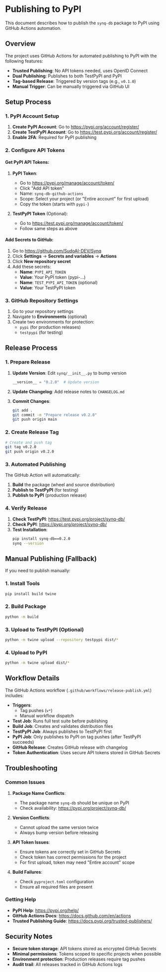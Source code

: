 # Publishing to PyPI

This document describes how to publish the `synq-db` package to PyPI using GitHub Actions automation.

## Overview

The project uses GitHub Actions for automated publishing to PyPI with the following features:
- **Trusted Publishing**: No API tokens needed, uses OpenID Connect
- **Dual Publishing**: Publishes to both TestPyPI and PyPI
- **Tag-based Release**: Triggered by version tags (e.g., `v0.1.0`)
- **Manual Trigger**: Can be manually triggered via GitHub UI

## Setup Process

### 1. PyPI Account Setup

1. **Create PyPI Account**: Go to https://pypi.org/account/register/
2. **Create TestPyPI Account**: Go to https://test.pypi.org/account/register/
3. **Enable 2FA**: Required for PyPI publishing

### 2. Configure API Tokens

#### Get PyPI API Tokens:
1. **PyPI Token**:
   - Go to https://pypi.org/manage/account/token/
   - Click "Add API token"
   - Name: `synq-db-github-actions`
   - Scope: Select your project (or "Entire account" for first upload)
   - Copy the token (starts with `pypi-`)

2. **TestPyPI Token** (Optional):
   - Go to https://test.pypi.org/manage/account/token/
   - Follow same steps as above

#### Add Secrets to GitHub:
1. Go to https://github.com/SudoAI-DEV/Synq
2. Click **Settings** → **Secrets and variables** → **Actions**
3. Click **New repository secret**
4. Add these secrets:
   - **Name**: `PYPI_API_TOKEN`
   - **Value**: Your PyPI token (pypi-...)
   - **Name**: `TEST_PYPI_API_TOKEN` (optional)
   - **Value**: Your TestPyPI token

### 3. GitHub Repository Settings

1. Go to your repository settings
2. Navigate to **Environments** (optional)
3. Create two environments for protection:
   - `pypi` (for production releases)
   - `testpypi` (for testing)

## Release Process

### 1. Prepare Release

1. **Update Version**: Edit `synq/__init__.py` to bump version
   ```python
   __version__ = "0.2.0"  # Update version
   ```

2. **Update Changelog**: Add release notes to `CHANGELOG.md`

3. **Commit Changes**:
   ```bash
   git add .
   git commit -m "Prepare release v0.2.0"
   git push origin main
   ```

### 2. Create Release Tag

```bash
# Create and push tag
git tag v0.2.0
git push origin v0.2.0
```

### 3. Automated Publishing

The GitHub Action will automatically:
1. **Build** the package (wheel and source distribution)
2. **Publish to TestPyPI** (for testing)
3. **Publish to PyPI** (production release)

### 4. Verify Release

1. **Check TestPyPI**: https://test.pypi.org/project/synq-db/
2. **Check PyPI**: https://pypi.org/project/synq-db/
3. **Test Installation**:
   ```bash
   pip install synq-db==0.2.0
   synq --version
   ```

## Manual Publishing (Fallback)

If you need to publish manually:

### 1. Install Tools
```bash
pip install build twine
```

### 2. Build Package
```bash
python -m build
```

### 3. Upload to TestPyPI (Optional)
```bash
python -m twine upload --repository testpypi dist/*
```

### 4. Upload to PyPI
```bash
python -m twine upload dist/*
```

## Workflow Details

The GitHub Actions workflow (`.github/workflows/release-publish.yml`) includes:

- **Triggers**:
  - Tag pushes (`v*`)
  - Manual workflow dispatch
- **Test Job**: Runs full test suite before publishing
- **Build Job**: Creates and validates distribution files
- **TestPyPI Job**: Always publishes to TestPyPI first
- **PyPI Job**: Only publishes to PyPI on tag pushes (after TestPyPI succeeds)
- **GitHub Release**: Creates GitHub release with changelog
- **Token Authentication**: Uses secure API tokens stored in GitHub Secrets

## Troubleshooting

### Common Issues

1. **Package Name Conflicts**:
   - The package name `synq-db` should be unique on PyPI
   - Check availability: https://pypi.org/project/synq-db/

2. **Version Conflicts**:
   - Cannot upload the same version twice
   - Always bump version before releasing

3. **API Token Issues**:
   - Ensure tokens are correctly set in GitHub Secrets
   - Check token has correct permissions for the project
   - For first upload, token may need "Entire account" scope

4. **Build Failures**:
   - Check `pyproject.toml` configuration
   - Ensure all required files are present

### Getting Help

- **PyPI Help**: https://pypi.org/help/
- **GitHub Actions Docs**: https://docs.github.com/en/actions
- **Trusted Publishing Guide**: https://docs.pypi.org/trusted-publishers/

## Security Notes

- **Secure token storage**: API tokens stored as encrypted GitHub Secrets
- **Minimal permissions**: Tokens scoped to specific projects when possible
- **Environment protection**: Production releases require tag pushes
- **Audit trail**: All releases tracked in GitHub Actions logs
